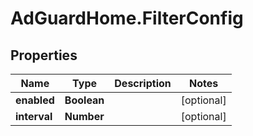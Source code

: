 # AdGuardHome.FilterConfig

## Properties

Name | Type | Description | Notes
------------ | ------------- | ------------- | -------------
**enabled** | **Boolean** |  | [optional] 
**interval** | **Number** |  | [optional] 


